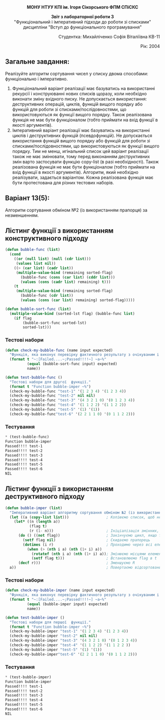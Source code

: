 <p align="center"><b>МОНУ НТУУ КПІ ім. Ігоря Сікорського ФПМ СПіСКС</b></p>
<p align="center">
<b>Звіт з лабораторної роботи 3</b><br/>
"Функціональний і імперативний підходи до роботи зі списками"<br/>
дисципліни "Вступ до функціонального програмування"
</p>
<p align="right">Студентка: Михайліченко Софія Віталіївна КВ-11<p>
<p align="right">Рік: 2004<p>

## Загальне завдання:
Реалізуйте алгоритм сортування чисел у списку двома способами: функціонально і імперативно.
1. Функціональний варіант реалізації має базуватись на використанні рекурсії і конструюванні нових списків щоразу, коли необхідно виконати зміну вхідного писку. Не допускається використання: деструктивних операцій, циклів, функцій вищого порядку або функцій для роботи зі списками/послідовностями, що використовуються як функції вищого порядку. Також реалізована функція не має бути функціоналом (тобто приймати на вхід функції в якості аргументів).
2. Імперативний варіант реалізації має базуватись на використанні циклів і деструктивних функцій (псевдофункцій). Не допускається використання функцій вищого порядку або функцій для роботи зі списками/послідовностями, що використовуються як функції вищого порядку. Тим не менш,  игінальний список цей варіант реалізації також не має змінювати, тому перед виконанням деструктивних змін варто застосувати функцію copy-list (в разі необхідності). Також реалізована функція не має бути функціоналом (тобто приймати на вхід функції в якості аргументів).
Алгоритм, який необхідно реалізувати, задається варіантом. Кожна реалізована функція має бути протестована для різних тестових наборів. 
## Варіант 13(5):
Алгоритм сортування обміном №2 (із використанням прапорця) за незменшенням.
## Лістинг функції з використанням конструктивного підходу
```lisp
(defun bubble-func (list)                                                  ; Функція виконує один прохід бульбашкового сортування з прапором
  (cond
    ((or (null list) (null (cdr list)))                                    ; Якщо список порожній або має один елемент, повертаємо його
     (values list nil))                                                    ; Повертаємо список і прапор nil, оскільки змін не було 
    ((> (car list) (cadr list))                                            ; Якщо перший елемент більше другого
     (multiple-value-bind (remaining sorted-flag)                          ; Виконуємо рекурсивний виклик з оновленим списком
       (bubble-func (cons (car list) (cddr list)))                         ; Створюємо новий список з першим елементом у кінці
       (values (cons (cadr list) remaining) t)))                                                                                                                                                                                                                         ; Повертаємо оновлений список і прапор t, щоб позначити зміну
    (t                                                                     ; Інакше (якщо перший елемент менше або дорівнює другому)
     (multiple-value-bind (remaining sorted-flag) 
       (bubble-func (cdr list))                                            ; Рекурсивно опрацьовуємо решту списку
       (values (cons (car list) remaining) sorted-flag)))))                ; Повертаємо список з початковим елементом і прапором

(defun bubble-sort-func (list)                                             ; Основна функція бульбашкового сортування
  (multiple-value-bind (sorted-lst flag) (bubble-func list)                ; Виконуємо прохід функції bubble-func
    (if flag                                                               ; Якщо прапор true (тобто були зміни)
        (bubble-sort-func sorted-lst)                                      ; Рекурсивно викликаємо bubble-sort-func для наступного проходу
        sorted-lst)))  
```
### Тестові набори
```lisp
(defun check-my-bubble-func (name input expected)
  "Функція, яка виконує перевірку фактичного результату з очікуваним і виводить повідомлення про те, чи пройшла перевірка."
  (format t "~:[Failed....~;Passed!!!!~] ~a~%" 
          (equal (bubble-sort-func input) expected) 
          name))

(defun test-bubble-func ()
  "Тестові набори для другої  функції."
  (format t "Function bubble-imper ~%")
  (check-my-bubble-func "test-1" '(1 2 3 4) '(1 2 3 4))       
  (check-my-bubble-func "test-2" nil nil)                           
  (check-my-bubble-func "test-3" '(4 3 2 1 0) '(0 1 2 3 4))
  (check-my-bubble-func "test-4" '(1 1 2 2) '(1 1 2 2))
  (check-my-bubble-func "test-5" '(1) '(1))
  (check-my-bubble-func"test-6" '(2 2 1 1 0) '(0 1 1 2 2))) 
```
### Тестування
```lisp
* (test-bubble-func)
Function bubble-imper
Passed!!!! test-1
Passed!!!! test-2
Passed!!!! test-3
Passed!!!! test-4
Passed!!!! test-5
Passed!!!! test-6
NIL
```
## Лістинг функції з використанням деструктивного підходу
```lisp
(defun bubble-imper (list)
  "Імперативний варіант алгоритму сортування обміном №2 (із використанням прапорця) за незменшенням."
  (let ((a (copy-list list)))                 ; Копіюємо список, щоб не змінювати оригінал
    (let* ((n (length a)) 
           (flag t) 
           (r (1- n)))                        ; Ініціалізація змінних, якими будемо працювати із списком
      (do () ((not flag))                     ; Закінчуємо цикл, якщо flag є NIL
        (setf flag nil)                       ; Скидаємо прапорець
        (dotimes (i r)                        ; Проходимо через всі елементи до R
          (when (> (nth i a) (nth (1+ i) a))
            (rotatef (nth i a) (nth (1+ i) a)); Змінюємо місцями елементи
            (setf flag t)))                   ; Встановлюємо flag в t
      (decf r)))                              ; Зменшуємо R
  a))                                         ; Повертаємо відсортований список
```
### Тестові набори
```lisp
(defun check-my-bubble-imper (name input expected)
  "Функція, яка виконує перевірку фактичного результату з очікуваним і виводить повідомлення про те, чи пройшла перевірка."
  (format t "~:[Failed....~;Passed!!!!~] ~a~%" 
          (equal (bubble-imper input) expected) 
          name))

(defun test-bubble-imper ()
  "Тестові набори для першої  функції."
  (format t "Function bubble-imper ~%")
  (check-my-bubble-imper "test-1" '(1 2 3 4) '(1 2 3 4))       
  (check-my-bubble-imper "test-2" nil nil)                           
  (check-my-bubble-imper "test-3" '(4 3 2 1 0) '(0 1 2 3 4))
  (check-my-bubble-imper "test-4" '(1 1 2 2) '(1 1 2 2 ))
  (check-my-bubble-imper "test-5" '(1) '(1))
  (check-my-bubble-imper"test-6" '(2 2 1 1 0) '(0 1 1 2 2))) 
```
### Тестування
```lisp
* (test-bubble-imper) 
Function bubble-imper 
Passed!!!! test-1
Passed!!!! test-2
Passed!!!! test-3
Passed!!!! test-4
Passed!!!! test-5
Passed!!!! test-6
NIL
```